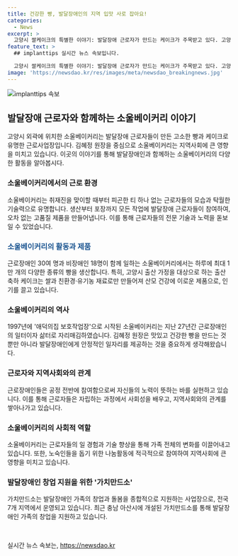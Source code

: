 ```yaml
---
title: 건강한 빵, 발달장애인의 지역 입맛 사로 잡아요!
categories:
  - News
excerpt: >
  고양시 쌀케이크의 특별한 이야기: 발달장애 근로자가 만드는 케이크가 주목받고 있다. 고양시 쌀과 친환경 재료로 만든 이 케이크는 17년째 출산 선물로 배달되고, 근로장애인들이 모든 공정에 참여하여 높은 품질을 유지하고 있다. 소울베이커리는 근로장애인에게 안정적인 일자리를 제공하며, 꾸준한 노력으로 지역사회에 기여하는 사례로 주목받고 있다. 근로자들의 자립과 사회적 관계 형성을 위한 노력도 함께 이뤄지고 있다.
feature_text: >
  ## implanttips 실시간 뉴스 속보입니다.

  고양시 쌀케이크의 특별한 이야기: 발달장애 근로자가 만드는 케이크가 주목받고 있다. 고양시 쌀과 친환경 재료로 만든 이 케이크는 17년째 출산 선물로 배달되고, 근로장애인들이 모든 공정에 참여하여 높은 품질을 유지하고 있다. 소울베이커리는 근로장애인에게 안정적인 일자리를 제공하며, 꾸준한 노력으로 지역사회에 기여하는 사례로 주목받고 있다. 근로자들의 자립과 사회적 관계 형성을 위한 노력도 함께 이뤄지고 있다.
image: 'https://newsdao.kr/res/images/meta/newsdao_breakingnews.jpg'
---
```


<p><img src="https://newsdao.kr/res/images/meta/newsdao_breakingnews.jpg" alt="implanttips 속보" /></p>

<h2 data-ke-size="size26">발달장애 근로자와 함께하는 소울베이커리 이야기</h2>

<p data-ke-size="size16">고양시 외곽에 위치한 소울베이커리는 발달장애 근로자들이 만든 고소한 빵과 케이크로 유명한 근로사업장입니다. 김혜정 원장을 중심으로 소울베이커리는 지역사회에 큰 영향을 미치고 있습니다. 이곳의 이야기를 통해 발달장애인과 함께하는 소울베이커리의 다양한 활동을 알아봅시다.</p>

<h3 data-ke-size="size22">소울베이커리에서의 근로 환경</h3>

<p data-ke-size="size16">소울베이커리는 취재진을 맞이할 때부터 피곤한 티 하나 없는 근로자들의 모습과 탁월한 기술력으로 유명합니다. 생산부터 포장까지 모든 작업에 발달장애 근로자들이 참여하여, 오차 없는 고품질 제품을 만들어냅니다. 이를 통해 근로자들의 전문 기술과 노력을 돋보일 수 있었습니다.</p>

<h3 data-ke-size="size22"><b><span style="color: #1a5490;">소울베이커리의 활동과 제품</span></b></h3>

<p data-ke-size="size16">근로장애인 30여 명과 비장애인 18명이 함께 일하는 소울베이커리에서는 하루에 최대 1만 개의 다양한 종류의 빵을 생산합니다. 특히, 고양시 출산 가정을 대상으로 하는 출산 축하 케이크는 쌀과 친환경·유기농 재료로만 만들어져 산모 건강에 이로운 제품으로, 인기를 끌고 있습니다.</p>

<h3 data-ke-size="size22">소울베이커리의 역사</h3>

<p data-ke-size="size16">1997년에 '애덕의집 보호작업장'으로 시작된 소울베이커리는 지난 27년간 근로장애인의 일터이자 삶터로 자리매김하였습니다. 김혜정 원장은 맛있고 건강한 빵을 만드는 것뿐만 아니라 발달장애인에게 안정적인 일자리를 제공하는 것을 중요하게 생각해왔습니다.</p>

<h3 data-ke-size="size22">근로자와 지역사회와의 관계</h3>

<p data-ke-size="size16">근로장애인들은 공정 전반에 참여함으로써 자신들의 노력이 뜻하는 바를 실현하고 있습니다. 이를 통해 근로자들은 자립하는 과정에서 사회성을 배우고, 지역사회와의 관계를 쌓아나가고 있습니다.</p>

<h3 data-ke-size="size22">소울베이커리의 사회적 역할</h3>

<p data-ke-size="size16">소울베이커리는 근로자들의 일 경험과 기술 향상을 통해 가족 전체의 변화를 이끌어내고 있습니다. 또한, 노숙인들을 돕기 위한 나눔활동에 적극적으로 참여하여 지역사회에 큰 영향을 미치고 있습니다.</p>

<h3 data-ke-size="size22">발달장애인 창업 지원을 위한 '가치만드소'</h3>

<p data-ke-size="size16">가치만드소는 발달장애인 가족의 창업과 돌봄을 종합적으로 지원하는 사업장으로, 전국 7개 지역에서 운영되고 있습니다. 최근 충남 아산시에 개설된 가치만드소를 통해 발달장애인 가족의 창업을 지원하고 있습니다.</p>

<p data-ke-size="size16">&nbsp;</p>
실시간 뉴스 속보는, <a href="https://newsdao.kr" rel="dofollow">https://newsdao.kr</a>


